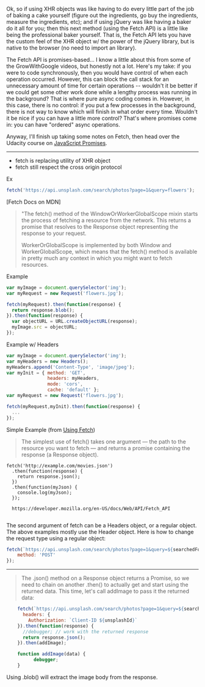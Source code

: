 Ok, so if using XHR objects was like having to do every little part of the job of baking a cake yourself (figure out the ingredients,
go buy the ingredients, measure the ingredients, etc); and if using jQuery was like having a baker do it all for you; then
this next method (using the Fetch API) is a little like being the professional baker yourself.  That is, the Fetch API lets
you have the custom feel of the XHR object w/ the power of the jQuery library, but is native to the browser (no need
to import an library).

The Fetch API is promises-based... I know a little about this from some of the GrowWithGoogle videos, but
honestly not a lot. Here's my take: if you were to code synchronously, then you would have control of
when each operation occurred.  However, this can block the call stack for an unnecessary amount of time
for certain operations -- wouldn't it be better if we could get some other work done while a lengthy process
was running in the background?  That is where pure async coding comes in.  However, in this case, there is
no control: if you put a few processes in the background, there is not way to know which will finish in what
order every time.  Wouldn't it be nice if you can have a little more control?  That's where promises come in:
you can have "ordered" async operations.

Anyway, I'll finish up taking some notes on Fetch, then head over the Udacity course on 
[JavaScript Promises](https://www.udacity.com/course/javascript-promises--ud898).

---------------------------------------------

* fetch is replacing utility of XHR object
* fetch still respect the cross origin protocol

Ex
```js
fetch('https://api.unsplash.com/search/photos?page=1&query=flowers');
```


[Fetch Docs on MDN]

> "The fetch() method of the WindowOrWorkerGlobalScope mixin starts the process of fetching a resource from the network. This returns a promise that resolves to the Response object representing the response to your request.
>
> WorkerOrGlobalScope is implemented by both Window and WorkerGlobalScope, which means that the fetch() method is available in pretty much any context in which you might want to fetch resources.

Example
```js
var myImage = document.querySelector('img');
var myRequest = new Request('flowers.jpg');

fetch(myRequest).then(function(response) {
  return response.blob();
}).then(function(response) {
  var objectURL = URL.createObjectURL(response);
  myImage.src = objectURL;
});
```

Example w/ Headers
```js
var myImage = document.querySelector('img');
var myHeaders = new Headers();
myHeaders.append('Content-Type', 'image/jpeg');
var myInit = { method: 'GET',
               headers: myHeaders,
               mode: 'cors',
               cache: 'default' };
var myRequest = new Request('flowers.jpg');

fetch(myRequest,myInit).then(function(response) {
  ... 
});
```

Simple Example (from [Using Fetch](https://developer.mozilla.org/en-US/docs/Web/API/Fetch_API/Using_Fetch))
> The simplest use of fetch() takes one argument — the path to the resource you want to fetch — and returns a promise containing the response (a Response object).
```
fetch('http://example.com/movies.json')
  .then(function(response) {
    return response.json();
  })
  .then(function(myJson) {
    console.log(myJson);
  });
  
  https://developer.mozilla.org/en-US/docs/Web/API/Fetch_API
    
```

The second argument of fetch can be a Headers object, or a regular object.  The above
examples mostly use the Header object.  Here is how to change the request type using
a regular object:
```js
fetch(`https://api.unsplash.com/search/photos?page=1&query=${searchedForText}`, {
    method: 'POST'
});
```

--------------------------

> The .json() method on a Response object returns a Promise, so we need to chain on another .then() to actually get and start using the returned data. This time, let's call addImage to pass it the returned data:
```js
    fetch(`https://api.unsplash.com/search/photos?page=1&query=${searchedForText}`, {
      headers: {
        Authorization: `Client-ID ${unsplashId}`
    }).then(function(response) {
      //debugger; // work with the returned response
      return response.json();
    }).then(addImage);

    function addImage(data) {
          debugger;
    }
```


Using .blob() will extract the image body from the response.


